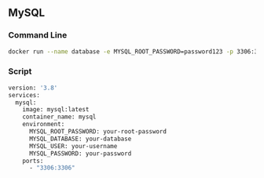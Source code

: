 ## MySQL
### Command Line
```bash
docker run --name database -e MYSQL_ROOT_PASSWORD=password123 -p 3306:3306 -d mysql
```

### Script
```dockerfile
version: '3.8'
services:
  mysql:
    image: mysql:latest
    container_name: mysql
    environment:
      MYSQL_ROOT_PASSWORD: your-root-password
      MYSQL_DATABASE: your-database
      MYSQL_USER: your-username
      MYSQL_PASSWORD: your-password
    ports:
      - "3306:3306"
```
